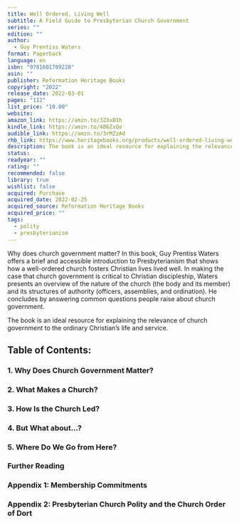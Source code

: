 ```yaml
---
title: Well Ordered, Living Well
subtitle: A Field Guide to Presbyterian Church Government
series: ""
edition: ""
author:
  - Guy Prentiss Waters
format: Paperback
language: en
isbn: "9781601789228"
asin: ""
publisher: Reformation Heritage Books
copyright: "2022"
release_date: 2022-03-01
pages: "112"
list_price: "10.00"
website: 
amazon_link: https://amzn.to/3ZXxB1h
kindle_link: https://amzn.to/406ZxQo
audible_link: https://amzn.to/3rMZzAd
rhb_link: https://www.heritagebooks.org/products/well-ordered-living-well-a-field-guide-to-presbyterian-church-government-waters.html
description: The book is an ideal resource for explaining the relevance of church government to the ordinary Christian’s life and service.
status: 
readyear: ""
rating: ""
recommended: false
library: true
wishlist: false
acquired: Purchase
acquired_date: 2022-02-25
acquired_source: Reformation Heritage Books
acquired_price: ""
tags:
  - polity
  - presbyterianism
---
```

Why does church government matter? In this book, Guy Prentiss Waters offers a brief and accessible introduction to Presbyterianism that shows how a well-ordered church fosters Christian lives lived well. In making the case that church government is critical to Christian discipleship, Waters presents an overview of the nature of the church (the body and its member) and its structures of authority (officers, assemblies, and ordination). He concludes by answering common questions people raise about church government. 

The book is an ideal resource for explaining the relevance of church government to the ordinary Christian’s life and service.

## Table of Contents:

### 1. Why Does Church Government Matter?

### 2. What Makes a Church?

### 3. How Is the Church Led?

### 4. But What about…?

### 5. Where Do We Go from Here?

### Further Reading

### Appendix 1: Membership Commitments

### Appendix 2: Presbyterian Church Polity and the Church Order of Dort